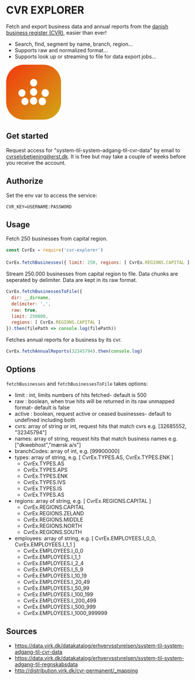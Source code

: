 # CVR EXPLORER
Fetch and export business data and annual reports from the [danish business register (CVR)](https://datacvr.virk.dk/data/), easier than ever!

* Search, find, segment by name, branch, region...
* Supports raw and normalized format...
* Supports look up or streaming to file for data export jobs...

<p align="left">
  <img width="150px" src="https://raw.githubusercontent.com/DanielZambelli/cvr-explorer/master/icon.png" />
</p>

## Get started
Request access for "system-til-system-adgang-til-cvr-data" by email to [cvrselvbetjening@erst.dk](mailto:cvrselvbetjening@erst.dk). It is free but may take a couple of weeks before you receive the account.

## Authorize
Set the env var to access the service:
```
CVR_KEY=USERNAME:PASSWORD
```

## Usage
Fetch 250 businesses from capital region.
``` js
const CvrEx = require('cvr-explorer')

CvrEx.fetchBusinesses({ limit: 250, regions: [ CvrEx.REGIONS.CAPITAL ] }).then(console.log)
```

Stream 250.000 businesses from capital region to file. Data chunks are seperated by delimiter. Data are kept in its raw format.
``` js
CvrEx.fetchBusinessesToFile({ 
  dir: __dirname,
  delimiter: ',',
  raw: true, 
  limit: 250000, 
  regions: [ CvrEx.REGIONS.CAPITAL ] 
}).then(filePath => console.log(filePath))
```

Fetches annual reports for a business by its cvr.
``` js
CvrEx.fetchAnnualReports(32345794).then(console.log)
```

## Options
`fetchBusinesses` and `fetchBusinessesToFile` takes options:
* limit : int, limits numbers of hits fetched- default is 500
* raw : boolean, when true hits will be returned in its raw unmapped format- default is false
* active : boolean, request active or ceased businesses- default to undefined including both
* cvrs: array of string or int, request hits that match cvrs e.g. [32685552, "32345794"]
* names: array of string, request hits that match business names e.g. ["dkwebhost","mærsk a/s"]
* branchCodes: array of int, e.g. [99900000]
* types: array of string, e.g. [ CvrEx.TYPES.AS, CvrEx.TYPES.ENK ]
  * CvrEx.TYPES.AS
  * CvrEx.TYPES.APS
  * CvrEx.TYPES.ENK
  * CvrEx.TYPES.IVS
  * CvrEx.TYPES.IS
  * CvrEx.TYPES.AS
* regions: array of string, e.g. [ CvrEx.REGIONS.CAPITAL ]
  * CvrEx.REGIONS.CAPITAL
  * CvrEx.REGIONS.ZELAND
  * CvrEx.REGIONS.MIDDLE
  * CvrEx.REGIONS.NORTH
  * CvrEx.REGIONS.SOUTH
* employees: array of string, e.g. [ CvrEx.EMPLOYEES.I_0_0, CvrEx.EMPLOYEES.I_1_1 ]
  * CvrEx.EMPLOYEES.I_0_0
  * CvrEx.EMPLOYEES.I_1_1
  * CvrEx.EMPLOYEES.I_2_4
  * CvrEx.EMPLOYEES.I_5_9
  * CvrEx.EMPLOYEES.I_10_19
  * CvrEx.EMPLOYEES.I_20_49
  * CvrEx.EMPLOYEES.I_50_99
  * CvrEx.EMPLOYEES.I_100_199
  * CvrEx.EMPLOYEES.I_200_499
  * CvrEx.EMPLOYEES.I_500_999
  * CvrEx.EMPLOYEES.I_1000_999999

## Sources
* https://data.virk.dk/datakatalog/erhvervsstyrelsen/system-til-system-adgang-til-cvr-data
* https://data.virk.dk/datakatalog/erhvervsstyrelsen/system-til-system-adgang-til-regnskabsdata
* http://distribution.virk.dk/cvr-permanent/_mapping
